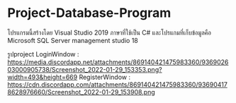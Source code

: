 # Project-Database-Program
โปรแกรมนี้สร้างโดย Visual Studio 2019 ภาษาที่ใช้เป็น C#  และโปรแกมที่เก็บข้อมูลคือ Microsoft SQL Server management studio 18

รูปproject
LoginWindow : https://media.discordapp.net/attachments/869140421475983360/936902603000905738/Screenshot_2022-01-29_153353.png?width=493&height=669
RegisterWindow : https://cdn.discordapp.com/attachments/869140421475983360/936904178628976660/Screenshot_2022-01-29_153908.png

